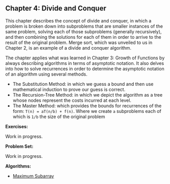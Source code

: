 ## Chapter 4: Divide and Conquer

This chapter describes the concept of divide and conquer, in which a problem is broken down into subproblems that are smaller instances of the same problem, solving each of those subproblems (generally recursively), and then combining the solutions for each of them in order to arrive to the result of the original problem. Merge sort, which was unveiled to us in Chapter 2, is an example of a divide and conquer algorithm.

The chapter applies what was learned in Chapter 3: Growth of Functions by always describing algorithms in terms of asymptotic notation. It also delves into how to solve recurrences in order to determine the asymptotic notation of an algorithm using several methods.

- The Substitution Method: in which we guess a bound and then use mathematical induction to prove our guess is correct.
- The Recursion-Tree Method: in which we depict the algorithm as a tree whose nodes represent the costs incurred at each level.
- The Master Method: which provides the bounds for recurrences of the form: `T(n) = aT(n/b) + f(n)`. Where we create `a` subproblems each of which is `1/b` the size of the original problem

**Exercises:**

Work in progress.

**Problem Set:**

Work in progress.

**Algorithms:**

- [Maximum Subarray](https://github.com/hillmandj/clrs-algorithms/blob/master/ch-4/code/maximum_subarray.rb)
